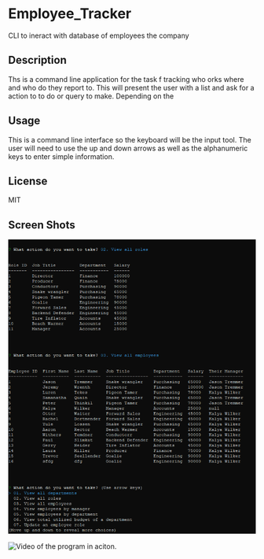 # Employee_Tracker
CLI to ineract with database of employees the company

## Description

Ths is a command line application for the task f tracking who orks where and who do they report to. This will present the user with a list and ask for a action to to do or query to make. Depending on the 

## Usage

This is a command line interface so the keyboard will be the input tool. The user will need to use the up and down arrows as well as the alphanumeric keys to enter simple information.

## License

MIT

## Screen Shots

![screen shot of a few queries and the main menu](./assets/images/main-menu-queries.png)

![Video of the program in aciton.](https://watch.screencastify.com/v/0Hg5iZzhWf5bFkx5Gf6Y)
